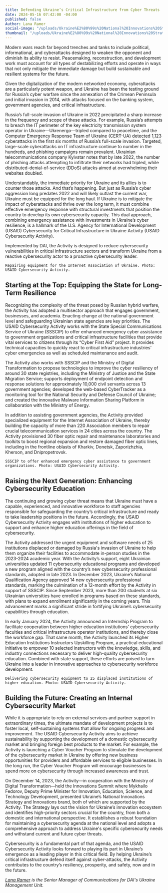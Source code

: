 ```yaml
---
title: Defending Ukraine’s Critical Infrastructure from Cyber Threats
date: 2024-05-16 07:42:00 -04:00
published: false
Author: Lana Ramer
social-image: "/uploads/Ukraine%E2%80%99s%20National%20Innovations%20Strategy-221328.jpg"
thumbnail: "/uploads/Ukraine%E2%80%99s%20National%20Innovations%20Strategy-221328.jpg"
---
```


Modern wars reach far beyond trenches and tanks to include political, informational, and cyberattacks designed to weaken the opponent and diminish its ability to resist. Peacemaking, reconstruction, and development work must account for all types of destabilizing efforts and operate in ways that not only mitigate the immediate damage but build sustainable and resilient systems for the future.  

Given the digitalization of the modern networked economy, cyberattacks are a particularly potent weapon, and Ukraine has been the testing ground for Russia’s cyber warfare since the annexation of the Crimean Peninsula and initial invasion in 2014, with attacks focused on the banking system, government agencies, and critical infrastructure. 



Russia’s full-scale invasion of Ukraine in 2022 precipitated a sharp increase in the frequency and scope of these attacks. For example, Russia’s attempts to breach the IT perimeter of the key electricity transmission system operator in Ukraine—Ukrenergo—tripled compared to peacetime, and the Computer Emergency Response Team of Ukraine (CERT-UA) detected 1,123 cyberattacks in the first six months of Russia’s full-scale invasion. Targeted, large-scale cyberattacks on IT infrastructure continue to number in the hundreds, and phishing campaigns remain prevalent. Ukrainian telecommunications company Kyivstar notes that by late 2022, the number of phishing attacks attempting to infiltrate their networks had tripled, while distributed-denial-of-service (DDoS) attacks aimed at overwhelming their websites doubled.  

Understandably, the immediate priority for Ukraine and its allies is to counter those attacks. And that’s happening. But just as Russia’s cyber aggression long predates 2022 and will likely outlast the current war, Ukraine must be equipped for the long haul. If Ukraine is to mitigate the impact of cyberattacks and thrive over the long term, it must combine effective emergency response with structural investments that position the country to develop its own cybersecurity capacity. This dual approach, combining emergency assistance with investments in Ukraine’s cyber resilience, is a hallmark of the U.S. Agency for International Development (USAID) Cybersecurity for Critical Infrastructure in Ukraine Activity (USAID Cybersecurity Activity).  

Implemented by DAI, the Activity is designed to reduce cybersecurity vulnerabilities in critical infrastructure sectors and transform Ukraine from a reactive cybersecurity actor to a proactive cybersecurity leader.  


`Repairing equipment for the Internet Association of Ukraine. Photo: USAID Cybersecurity Activity.`

## Starting at the Top: Equipping the State for Long-Term Resilience 

Recognizing the complexity of the threat posed by Russian hybrid warfare, the Activity has adopted a multisector approach that engages government, businesses, and academia. Enacting change at the national government level and safeguarding Ukrainian state agencies are key priorities. The USAID Cybersecurity Activity works with the State Special Communications Service of Ukraine (SSSCIP) to offer enhanced emergency cyber assistance to government organizations and critical infrastructure facilities that provide vital services to citizens through its “Cyber First Aid” project. It provides technical capacities to quickly react to critical infrastructure industries’ cyber emergencies as well as scheduled maintenance and audit. 

The Activity also works with SSSCIP and the Ministry of Digital Transformation to propose technologies to improve the cyber resiliency of around 30 state registries, including the Ministry of Justice and the State Migration Service; supports deployment of endpoint detection and response solutions for approximately 10,000 civil servants across 13 government agencies; developed the web-based CyberTracker as a monitoring tool for the National Security and Defense Council of Ukraine; and created the innovative Malware Information Sharing Platform in collaboration with the Ministry of Energy.  

In addition to assisting government agencies, the Activity provided specialized equipment for the Internet Association of Ukraine, thereby building the capacity of more than 220 Association members to repair crucial telecommunication services in 24 cities across the country. The Activity provisioned 30 fiber optic repair and maintenance laboratories and toolkits to boost regional expansion and restore damaged fiber optic lines, including in the frontline oblasts of Kharkiv, Donetsk, Zaporizhzhia, Kherson, and Dnipropetrovsk. 

`SSSCIP to offer enhanced emergency cyber assistance to government organizations. Photo: USAID Cybersecurity Activity.`

## Raising the Next Generation: Enhancing Cybersecurity Education 

The continuing and growing cyber threat means that Ukraine must have a capable, experienced, and innovative workforce to staff agencies responsible for safeguarding the country’s critical infrastructure and ready to take leadership positions in the future. Accordingly, the USAID Cybersecurity Activity engages with institutions of higher education to support and enhance higher education offerings in the field of cybersecurity.  

The Activity addressed the urgent equipment and software needs of 25 institutions displaced or damaged by Russia's invasion of Ukraine to help them organize their facilities to accommodate in-person studies in the 2023-2024 academic year. With the Activity’s support, eight Ukrainian universities updated 11 cybersecurity educational programs and developed a new program aligned with the country’s new cybersecurity professional standards, adopted in late 2023. In December 2023, Ukraine’s National Qualification Agency approved 14 new cybersecurity professional standards, marking the culmination of a 12-month effort by the Activity in support of SSSCIP. Since September 2023, more than 200 students at six Ukrainian universities have enrolled in programs based on these standards, with plans to expand enrollment significantly in the coming years. This advancement marks a significant stride in fortifying Ukraine’s cybersecurity capabilities through education. 

In early January 2024, the Activity announced an Internship Program to facilitate cooperation between higher education institutions' cybersecurity faculties and critical infrastructure operator institutions, and thereby close the workforce gap. That same month, the Activity launched its Higher Education Institutions Instructors Upskilling Program, a practical educational initiative to empower 10 selected instructors with the knowledge, skills, and industry connections necessary to deliver high-quality cybersecurity education. Combined with state support, these efforts are poised to turn Ukraine into a leader in innovative approaches to cybersecurity workforce development. 

`Delivering cybersecurity equipment to 25 displaced institutions of higher education. Photo: USAID Cybersecurity Activity.`

## Building the Future: Creating an Internal Cybersecurity Market

While it is appropriate to rely on external services and partner support in extraordinary times, the ultimate mandate of development projects is to foster local, self-sustaining systems that allow for ongoing progress and improvement. The USAID Cybersecurity Activity aims to achieve sustainability by supporting the development of a domestic cybersecurity market and bringing foreign best products to the market. For example, the Activity is launching a Cyber Voucher Program to stimulate the development of the cybersecurity market in Ukraine by offering new business opportunities for providers and affordable services to eligible businesses. In the long run, the Cyber Voucher Program will encourage businesses to spend more on cybersecurity through increased awareness and trust.

On December 14, 2023, the Activity—in cooperation with the Ministry of Digital Transformation—held the Innovations Summit where Mykhailo Fedorov, Deputy Prime Minister for Innovation, Education, Science, and Technology Development, presented Ukraine’s National Innovations Strategy and Innovations brand, both of which are supported by the Activity. The Strategy lays out the vision for Ukraine’s innovation ecosystem and identifies high-priority sectors crucial for the country, from both a domestic and international perspective. It establishes a robust foundation for maintaining a cybersecurity agenda at the national level and adopts a comprehensive approach to address Ukraine's specific cybersecurity needs and withstand current and future cyber threats.  

Cybersecurity is a fundamental part of that agenda, and the USAID Cybersecurity Activity looks forward to playing its part in Ukraine’s emergence as a leading player in this critical field. By helping Ukraine’s critical infrastructure defend itself against cyber-attacks, the Activity contributes to the country’s resiliency, prosperity, and safety, now and in the future.

*[Lana Ramer](https://www.linkedin.com/in/svitlana-ramer-68505a195/) is the Senior Manager of Communications for DAI's Ukraine Management Unit.*